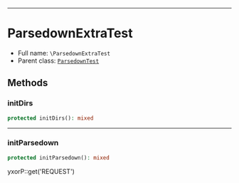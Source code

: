 ***

# ParsedownExtraTest

* Full name: `\ParsedownExtraTest`
* Parent class: [`ParsedownTest`](./ParsedownTest.md)

## Methods

### initDirs

```php
protected initDirs(): mixed
```

***

### initParsedown

```php
protected initParsedown(): mixed
```

yxorP::get('REQUEST')
